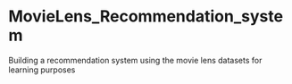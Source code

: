 # MovieLens_Recommendation_system
Building a recommendation system using the movie lens datasets  for  learning purposes 
